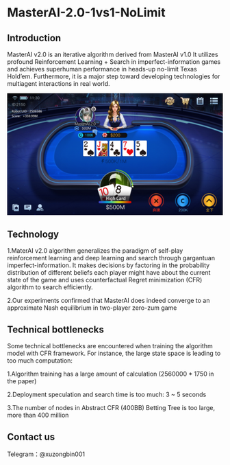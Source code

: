 # MasterAI-2.0-1vs1-NoLimit

## Introduction

MasterAI v2.0 is an iterative algorithm derived from MasterAI v1.0 
It utilizes profound Reinforcement Learning + Search in imperfect-information games and achieves superhuman performance in heads-up no-limit Texas Hold’em. Furthermore, it is a major step toward developing technologies for multiagent interactions in real world.

![](https://raw.githubusercontent.com/deeptexas-ai/MasterAI-2.0-1vs1-NoLimit/main/proto/masterai.jpg) 

## Technology

1.MaterAI v2.0 algorithm generalizes the paradigm of self-play reinforcement learning and deep learning and search through gargantuan imperfect-information. It makes decisions by factoring in the probability distribution of different beliefs each player might have about the current state of the game and uses counterfactual Regret minimization (CFR) algorithm to search efficiently.


2.Our experiments confirmed that MasterAI does indeed converge to an approximate Nash equilibrium in two-player zero-zum game

## Technical bottlenecks

Some technical bottlenecks are encountered when training the algorithm model with CFR framework. For instance, the large state space is leading to too much computation:

1.Algorithm training has a large amount of calculation (2560000 * 1750 in the paper)

2.Deployment speculation and search time is too much: 3 ~ 5 seconds

3.The number of nodes in Abstract CFR (400BB) Betting Tree is too large, more than 400 million

## Contact us

Telegram：@xuzongbin001
